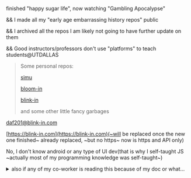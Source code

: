 finished "happy sugar life", now watching "Gambling Apocalypse"

&& I made all my "early age embarrassing history repos" public 

&& I archived all the repos I am likely not going to have further update on them

&& Good instructors/professors don't use "platforms" to teach students@UTDALLAS

> Some personal repos:
>
> [simu](https://github.com/DAF201/simu)
>
> [bloom-in](https://github.com/DAF201/bloom-in)
>
> [blink-in](https://github.com/DAF201/blink-in_v0.0.2)
>
> and some other little fancy garbages

daf201@blink-in.com

[https://blink-in.com](https://blink-in.com)(~will be replaced once the new one finished~ already replaced, ~but no https~ now is https and API only)

No, I don't know android or any type of UI dev(that is why I self-taught JS ~actually most of my programming knowledge was self-taught~)

<details><summary>also if any of my co-worker is reading this because of my doc or what...</summary>
  
don't write something like
```javascript
function demo(x) {
    if (x == 0) {
        console.log('x = 0')
    } else {
        if (x == 1) {
            console.log('x = 1')
        } else {
            if (x == 2) {
                console.log('x = 2')
            }
        }
    }
}
var number = Math.floor(Math.random() * 3)
demo(number)
```
use if return instead
```javascript
function demo(x) {
    if (x == 0) {
        console.log('x = 0')
        return
    }
    if (x == 1) {
        console.log('x = 1')
        return
    }
    if (x == 2) {
        console.log('x = 2')
        return
    }
}
var number = Math.floor(Math.random() * 3)
demo(number)
```
Once I read 2000+ lines of if else to find a bug summer 2022 hahaha...
</detail>
